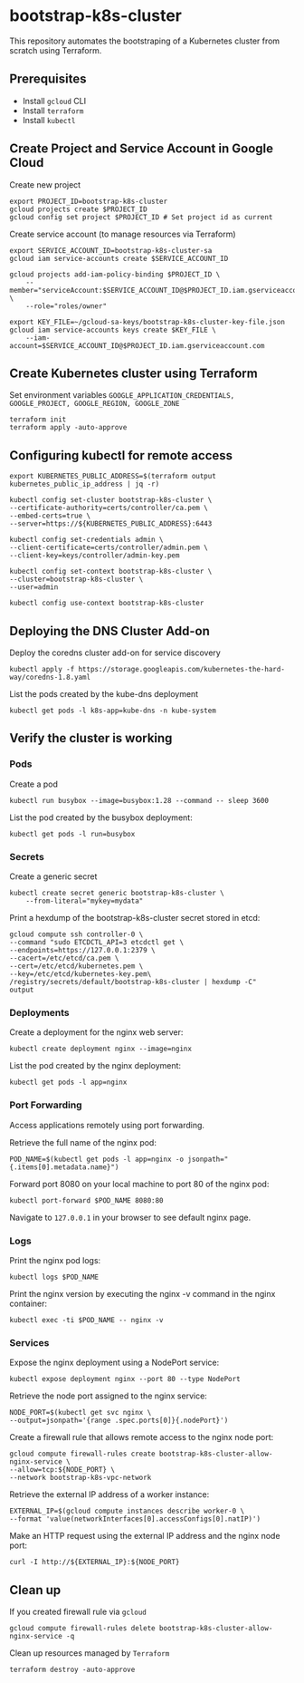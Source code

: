 # bootstrap-k8s-cluster

This repository automates the bootstraping of a Kubernetes cluster from scratch using Terraform.


## Prerequisites 
- Install `gcloud` CLI 
- Install `terraform` 
- Install `kubectl`


## Create Project and Service Account in Google Cloud

Create new project

    export PROJECT_ID=bootstrap-k8s-cluster
    gcloud projects create $PROJECT_ID
    gcloud config set project $PROJECT_ID # Set project id as current

Create service account (to manage resources via Terraform)

    export SERVICE_ACCOUNT_ID=bootstrap-k8s-cluster-sa
    gcloud iam service-accounts create $SERVICE_ACCOUNT_ID
    
    gcloud projects add-iam-policy-binding $PROJECT_ID \
        --member="serviceAccount:$SERVICE_ACCOUNT_ID@$PROJECT_ID.iam.gserviceaccount.com" \
        --role="roles/owner"
    
    export KEY_FILE=~/gcloud-sa-keys/bootstrap-k8s-cluster-key-file.json
    gcloud iam service-accounts keys create $KEY_FILE \
        --iam-account=$SERVICE_ACCOUNT_ID@$PROJECT_ID.iam.gserviceaccount.com

## Create Kubernetes cluster using Terraform

Set environment variables `GOOGLE_APPLICATION_CREDENTIALS, GOOGLE_PROJECT, GOOGLE_REGION, GOOGLE_ZONE`

    terraform init
    terraform apply -auto-approve

## Configuring kubectl for remote access

    export KUBERNETES_PUBLIC_ADDRESS=$(terraform output kubernetes_public_ip_address | jq -r)

    kubectl config set-cluster bootstrap-k8s-cluster \
    --certificate-authority=certs/controller/ca.pem \
    --embed-certs=true \
    --server=https://${KUBERNETES_PUBLIC_ADDRESS}:6443

    kubectl config set-credentials admin \
    --client-certificate=certs/controller/admin.pem \
    --client-key=keys/controller/admin-key.pem

    kubectl config set-context bootstrap-k8s-cluster \
    --cluster=bootstrap-k8s-cluster \
    --user=admin

    kubectl config use-context bootstrap-k8s-cluster


## Deploying the DNS Cluster Add-on
Deploy the coredns cluster add-on for service discovery

    kubectl apply -f https://storage.googleapis.com/kubernetes-the-hard-way/coredns-1.8.yaml

List the pods created by the kube-dns deployment
  
    kubectl get pods -l k8s-app=kube-dns -n kube-system


## Verify the cluster is working

### Pods

Create a pod

    kubectl run busybox --image=busybox:1.28 --command -- sleep 3600

List the pod created by the busybox deployment:

    kubectl get pods -l run=busybox


### Secrets

Create a generic secret

    kubectl create secret generic bootstrap-k8s-cluster \
        --from-literal="mykey=mydata"

Print a hexdump of the bootstrap-k8s-cluster secret stored in etcd:

    gcloud compute ssh controller-0 \
    --command "sudo ETCDCTL_API=3 etcdctl get \
    --endpoints=https://127.0.0.1:2379 \
    --cacert=/etc/etcd/ca.pem \
    --cert=/etc/etcd/kubernetes.pem \
    --key=/etc/etcd/kubernetes-key.pem\
    /registry/secrets/default/bootstrap-k8s-cluster | hexdump -C"
    output


### Deployments

Create a deployment for the nginx web server:

    kubectl create deployment nginx --image=nginx

List the pod created by the nginx deployment:

    kubectl get pods -l app=nginx

### Port Forwarding

Access applications remotely using port forwarding.

Retrieve the full name of the nginx pod:

    POD_NAME=$(kubectl get pods -l app=nginx -o jsonpath="{.items[0].metadata.name}")

Forward port 8080 on your local machine to port 80 of the nginx pod:

    kubectl port-forward $POD_NAME 8080:80

Navigate to `127.0.0.1` in your browser to see default nginx page.

### Logs

Print the nginx pod logs:

    kubectl logs $POD_NAME

Print the nginx version by executing the nginx -v command in the nginx container:

    kubectl exec -ti $POD_NAME -- nginx -v

### Services

Expose the nginx deployment using a NodePort service:

    kubectl expose deployment nginx --port 80 --type NodePort

Retrieve the node port assigned to the nginx service:

    NODE_PORT=$(kubectl get svc nginx \
    --output=jsonpath='{range .spec.ports[0]}{.nodePort}')
    
Create a firewall rule that allows remote access to the nginx node port:

    gcloud compute firewall-rules create bootstrap-k8s-cluster-allow-nginx-service \
    --allow=tcp:${NODE_PORT} \
    --network bootstrap-k8s-vpc-network

Retrieve the external IP address of a worker instance:

    EXTERNAL_IP=$(gcloud compute instances describe worker-0 \
    --format 'value(networkInterfaces[0].accessConfigs[0].natIP)')

Make an HTTP request using the external IP address and the nginx node port:

    curl -I http://${EXTERNAL_IP}:${NODE_PORT}

## Clean up

If you created firewall rule via `gcloud`

    gcloud compute firewall-rules delete bootstrap-k8s-cluster-allow-nginx-service -q

Clean up resources managed by `Terraform`

    terraform destroy -auto-approve